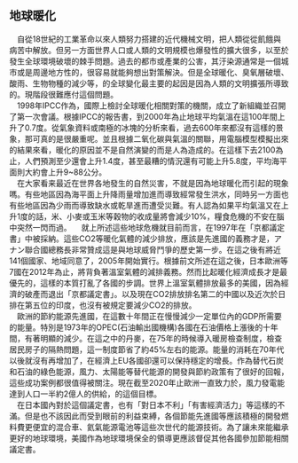 ## 地球暖化
　自從18世紀的工業革命以來人類努力搭建的近代機械文明，把人類從從飢餓與病苦中解放。但另一方面世界人口或人類的文明規模也爆發性的擴大很多，以至於發生全球環境破壞的棘手問題。過去的都市或產業的公害，其汙染源通常是一個城市或是周邊地方性的，很容易就能夠想出對策解決。但是全球暖化、臭氧層破壞、酸雨、生物物種的減少等，的全球變化最主要的起因是因為人類的文明擴張所導致的。現階段很難應付這個問題。  
　1998年IPCC作為，國際上檢討全球暖化相關對策的機關，成立了新組織並召開了第一次會議。根據IPCC的報告書，到2000年為止地球平均氣溫在這100年間上升了0.7度。從氣象資料或南極的冰塊的分析來看，過去600年來都沒有這樣的景象，那可真的是很嚴重呢。並且根據二氧化碳與氣溫的關聯，用電腦模型模擬出來的結果來看，暖化的原因並不是自然演變的而是人為造成的。在這樣下去2100為止，人們預測至少還會上升1.4度，甚至最糟的情況還有可能上升5.8度，平均海平面則大約會上升9~88公分。  
　在大家看来最近在世界各地發生的自然災害，不就是因為地球暖化而引起的現象嗎。有些地區因為海平面上升降雨量增加進而導致經常發生洪水，同時另一方面也有些地區因為少雨而導致缺水或乾旱進而遭受災難。有人認為如果平均氣溫又在上升1度的話，米、小麥或玉米等穀物的收成量將會減少10%，糧食危機的不安在腦中突然一閃而過。
　就上所述這些地球危機就目前而言，在1997年在「京都議定書」中被採納。這些CO2等暖化氣體的減少排放，應該是先進國的義務才是，アナン聯合國總務長非常贊成這是與地球威脅鬥爭的歷史第一步。在這之後有將近141個國家、地域同意了，2005年開始實行。根據前文所述在這之後，日本歐洲等7國在2012年為止，將背負著溫室氣體的減排義務。然而比起暖化經濟成長才是最優先的，這樣的本質打亂了各國的步調。世界上溫室氣體排放最多的美國，因為經濟的破產而退出「京都議定書」。以及現在CO2排放排名第二的中國以及近次於日排在第五位的印度，也沒有被規定要減少CO2的排放。  
　歐洲的節約能源先進國，在這數十年間正在慢慢減少一定單位內的GDP所需要的能量。特別是1973年的OPEC(石油輸出國機構)各國在石油價格上漲後的十年間，有著明顯的減少。在這之中的丹麥，在75年的時候導入暖房檢查制度，檢查居民房子的隔熱問題，這一制度節省了約45%左右的能源。能量的消耗在70年代以後就沒有再增加了，在經濟上EU各國卻還可以保持穩定的增長。作為替代石炭和石油的綠色能源，風力、太陽能等替代能源的開發與節約政策有了很好的回報，這些成功案例都很值得被關注。現在截至2020年止歐洲一直致力於，風力發電能達到人口一半約2億人的供給，的這個目標。  
　在日本國內對於這個議定書，也有「對日本不利」「有害經濟活力」等這樣的不滿。但是也不該因此而受到眼前的利益束縛，各個節能先進國等應該積極的開發燃料費更便宜的混合車、氦氣能源電池等這些次世代的能源技術。為了讓未來能繼承更好的地球環境，美國作為地球環境保全的領導更應該督促其他各國參加節能相關議定書。  
